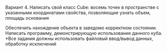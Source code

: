 ﻿Вариант 4.
Написать свой класс Сube:
	восемь точек в пространстве с указанными координатами
	свойства, позволяющие узнать объем, площадь основания

Обеспечить нахождение объекта в заведомо корректном состоянии.
Написать программу, демонстрирующую использование данного куба.
*Все задания должны использовать файловый ввод/вывод данных, обработку исключений